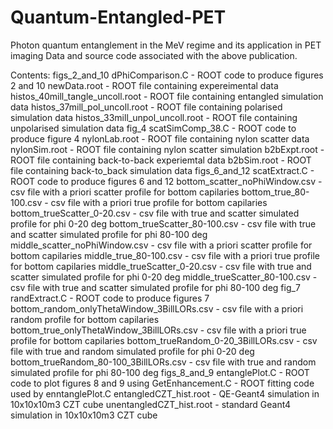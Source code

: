 # Quantum-Entangled-PET
Photon quantum entanglement in the MeV regime and its application in PET imaging
Data and source code associated with the above publication.

Contents:
figs_2_and_10
   dPhiComparison.C                    - ROOT code to produce figures 2 and 10
   newData.root                        - ROOT file containing expereimental data
   histos_40mill_tangle_uncoll.root    - ROOT file containing entangled simulation data
   histos_37mill_pol_uncoll.root       - ROOT file containing polarised simulation data
   histos_33mill_unpol_uncoll.root     - ROOT file containing unpolarised simulation data
fig_4
   scatSimComp_38.C                    - ROOT code to produce figure 4
   nylonLab.root                       - ROOT file containing nylon scatter data
   nylonSim.root                       - ROOT file containing nylon scatter simulation
   b2bExpt.root                        - ROOT file containing back-to-back experiemtal data
   b2bSim.root                         - ROOT file containing back-to_back simulation data
figs_6_and_12
   scatExtract.C                       - ROOT code to produce figures 6 and 12
   bottom_scatter_noPhiWindow.csv      - csv file with a priori scatter profile for bottom capilaries
   bottom_true_80-100.csv              - csv file with a priori true profile for bottom capilaries
   bottom_trueScatter_0-20.csv         - csv file with true and scatter simulated profile for phi 0-20 deg
   bottom_trueScatter_80-100.csv       - csv file with true and scatter simulated profile for phi 80-100 deg
   middle_scatter_noPhiWindow.csv      - csv file with a priori scatter profile for bottom capilaries
   middle_true_80-100.csv              - csv file with a priori true profile for bottom capilaries
   middle_trueScatter_0-20.csv         - csv file with true and scatter simulated profile for phi 0-20 deg
   middle_trueScatter_80-100.csv       - csv file with true and scatter simulated profile for phi 80-100 deg
fig_7
   randExtract.C                                - ROOT code to produce figures 7
   bottom_random_onlyThetaWindow_3BillLORs.csv  - csv file with a priori random profile for bottom capilaries
   bottom_true_onlyThetaWindow_3BillLORs.csv    - csv file with a priori true profile for bottom capilaries
   bottom_trueRandom_0-20_3BillLORs.csv         - csv file with true and random simulated profile for phi 0-20 deg
   bottom_trueRandom_80-100_3BillLORs.csv       - csv file with true and random simulated profile for phi 80-100 deg
figs_8_and_9
   entanglePlot.C                     - ROOT code to plot figures 8 and 9 using
   GetEnhancement.C                   - ROOT fitting code used by enntanglePlot.C
   entangledCZT_hist.root             - QE-Geant4 simulation in 10x10x10m3 CZT cube
   unentangledCZT_hist.root           - standard Geant4 simulation in 10x10x10m3 CZT cube
